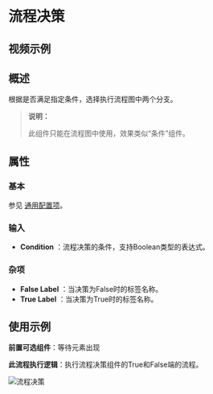 # 流程决策

## 视频示例

## 概述

根据是否满足指定条件，选择执行流程图中两个分支。

>**说明：**
>
>此组件只能在流程图中使用，效果类似“条件”组件。

## 属性

### 基本

参见 [通用配置项](../../Appendix/CommonConfigurationItems.md)。

### 输入

- **Condition** ：流程决策的条件，支持Boolean类型的表达式。

### 杂项

- **False Label** ：当决策为False时的标签名称。
- **True Label** ：当决策为True时的标签名称。

## 使用示例

**前置可选组件**：等待元素出现

**此流程执行逻辑**：执行流程决策组件的True和False端的流程。

![流程决策](https://docimages.blob.core.chinacloudapi.cn/images/Activities/decision-2.png)
